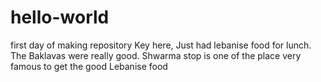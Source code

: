 # hello-world
first day of making repository
Key here, Just had lebanise food for lunch. The Baklavas were really good.
Shwarma stop is one of the place very famous to get the good Lebanise food
